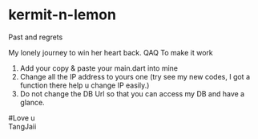 # kermit-n-lemon

Past and regrets

My lonely journey to win her heart back. QAQ
To make it work 
1. Add your copy & paste your main.dart into mine
2. Change all the IP address to yours one (try see my new codes, I got a function there help u change IP easily.)
3. Do not change the DB Url so that you can access my DB and have a glance.

#Love u\
TangJaii
